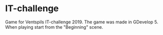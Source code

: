 # IT-challenge
Game for Ventspils IT-challenge 2019.
The game was made in GDevelop 5. When playing start from the "Beginning" scene. 
